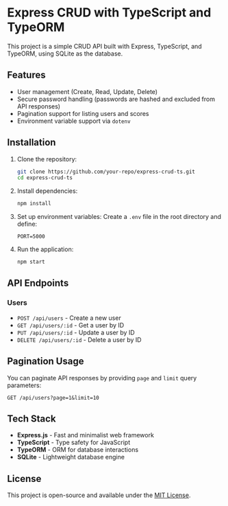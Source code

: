 # Express CRUD with TypeScript and TypeORM

This project is a simple CRUD API built with Express, TypeScript, and TypeORM, using SQLite as the database.

## Features
- User management (Create, Read, Update, Delete)
- Secure password handling (passwords are hashed and excluded from API responses)
- Pagination support for listing users and scores
- Environment variable support via `dotenv`

## Installation

1. Clone the repository:
   ```sh
   git clone https://github.com/your-repo/express-crud-ts.git
   cd express-crud-ts
   ```

2. Install dependencies:
   ```sh
   npm install
   ```

3. Set up environment variables:
   Create a `.env` file in the root directory and define:
   ```env
   PORT=5000
   ```

4. Run the application:
   ```sh
   npm start
   ```

## API Endpoints

### Users
- `POST /api/users` - Create a new user
- `GET /api/users/:id` - Get a user by ID
- `PUT /api/users/:id` - Update a user by ID
- `DELETE /api/users/:id` - Delete a user by ID

## Pagination Usage
You can paginate API responses by providing `page` and `limit` query parameters:
```
GET /api/users?page=1&limit=10
```

## Tech Stack
- **Express.js** - Fast and minimalist web framework
- **TypeScript** - Type safety for JavaScript
- **TypeORM** - ORM for database interactions
- **SQLite** - Lightweight database engine

## License
This project is open-source and available under the [MIT License](LICENSE).
